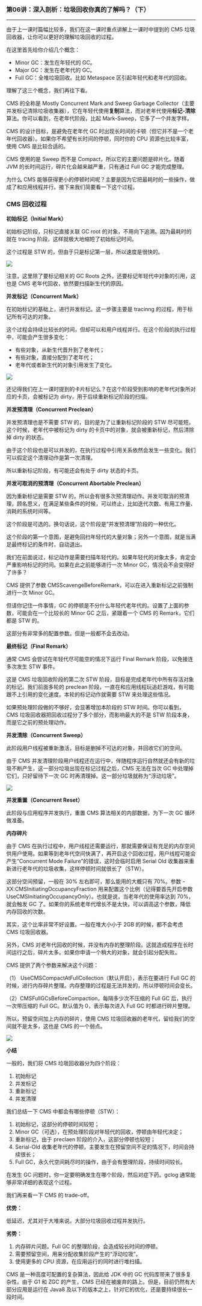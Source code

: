 ### 第06讲：深入剖析：垃圾回收你真的了解吗？（下）

------

由于上一课时篇幅比较多，我们在这一课时重点讲解上一课时中提到的 CMS 垃圾回收器，让你可以更好的理解垃圾回收的过程。

在这里首先给你介绍几个概念：

- Minor GC：发生在年轻代的 GC。
- Major GC：发生在老年代的 GC。
- Full GC：全堆垃圾回收。比如 Metaspace 区引起年轻代和老年代的回收。

理解了这三个概念，我们再往下看。

CMS 的全称是 Mostly Concurrent Mark and Sweep Garbage Collector（主要并发­标记­清除­垃圾收集器），它在年轻代使用**复制**算法，而对老年代使用**标记-清除**算法。你可以看到，在老年代阶段，比起 Mark-Sweep，它多了一个并发字样。

CMS 的设计目标，是避免在老年代 GC 时出现长时间的卡顿（但它并不是一个老年代回收器）。如果你不希望有长时间的停顿，同时你的 CPU 资源也比较丰富，使用 CMS 是比较合适的。

CMS 使用的是 Sweep 而不是 Compact，所以它的主要问题是碎片化。随着 JVM 的长时间运行，碎片化会越来越严重，只有通过 Full GC 才能完成整理。

为什么 CMS 能够获得更小的停顿时间呢？主要是因为它把最耗时的一些操作，做成了和应用线程并行。接下来我们简要看一下这个过程。

### CMS 回收过程

**初始标记（Initial Mark）**

初始标记阶段，只标记直接关联 GC root 的对象，不用向下追溯。因为最耗时的就在 tracing 阶段，这样就极大地缩短了初始标记时间。

这个过程是 STW 的，但由于只是标记第一层，所以速度是很快的。

![](D:\study\学习资料\笔记\JVM\图片\第六讲\1.jpg)

注意，这里除了要标记相关的 GC Roots 之外，还要标记年轻代中对象的引用，这也是 CMS 老年代回收，依然要扫描新生代的原因。

**并发标记（Concurrent Mark）**

在初始标记的基础上，进行并发标记。这一步骤主要是 tracinng 的过程，用于标记所有可达的对象。

这个过程会持续比较长的时间，但却可以和用户线程并行。在这个阶段的执行过程中，可能会产生很多变化：

- 有些对象，从新生代晋升到了老年代； 
- 有些对象，直接分配到了老年代；
- 老年代或者新生代的对象引用发生了变化。

![](D:\study\学习资料\笔记\JVM\图片\第六讲\2.jpg)

还记得我们在上一课时提到的卡片标记么？在这个阶段受到影响的老年代对象所对应的卡页，会被标记为 dirty，用于后续重新标记阶段的扫描。

**并发预清理（Concurrent Preclean）**

并发预清理也是不需要 STW 的，目的是为了让重新标记阶段的 STW 尽可能短。这个时候，老年代中被标记为 dirty 的卡页中的对象，就会被重新标记，然后清除掉 dirty 的状态。

由于这个阶段也是可以并发的，在执行过程中引用关系依然会发生一些变化。我们可以假定这个清理动作是第一次清理。

所以重新标记阶段，有可能还会有处于 dirty 状态的卡页。

**并发可取消的预清理（Concurrent Abortable Preclean）**

因为重新标记是需要 STW 的，所以会有很多次预清理动作。并发可取消的预清理，顾名思义，在满足某些条件的时候，可以终止，比如迭代次数、有用工作量、消耗的系统时间等。

这个阶段是可选的。换句话说，这个阶段是“并发预清理”阶段的一种优化。

这个阶段的第一个意图，是避免回扫年轻代的大量对象；另外一个意图，就是当满足最终标记的条件时，自动退出。

我们在前面说过，标记动作是需要扫描年轻代的。如果年轻代的对象太多，肯定会严重影响标记的时间。如果在此之前能够进行一次 Minor GC，情况会不会变得好了许多？

CMS 提供了参数 CMSScavengeBeforeRemark，可以在进入重新标记之前强制进行一次 Minor GC。

但请你记住一件事情，GC 的停顿是不分什么年轻代老年代的。设置了上面的参数，可能会在一个比较长的 Minor GC 之后，紧跟着一个 CMS 的 Remark，它们都是 STW 的。

这部分有非常多的配置参数。但是一般都不会去改动。

**最终标记（Final Remark）**

通常 CMS 会尝试在年轻代尽可能空的情况下运行 Final Remark 阶段，以免接连多次发生 STW 事件。

这是 CMS 垃圾回收阶段的第二次 STW 阶段，目标是完成老年代中所有存活对象的标记。我们前面多轮的 preclean 阶段，一直在和应用线程玩追赶游戏，有可能跟不上引用的变化速度。本轮的标记动作就需要 STW 来处理这些情况。

如果预处理阶段做的不够好，会显著增加本阶段的 STW 时间。你可以看到，CMS 垃圾回收器把回收过程分了多个部分，而影响最大的不是 STW 阶段本身，而是它之前的预处理动作。

**并发清除（Concurrent Sweep）**

此阶段用户线程被重新激活，目标是删掉不可达的对象，并回收它们的空间。

由于 CMS 并发清理阶段用户线程还在运行中，伴随程序运行自然就还会有新的垃圾不断产生，这一部分垃圾出现在标记过程之后，CMS 无法在当次 GC 中处理掉它们，只好留待下一次 GC 时再清理掉。这一部分垃圾就称为“浮动垃圾”。

![](D:\study\学习资料\笔记\JVM\图片\第六讲\3.jpg)

**并发重置（Concurrent Reset）**

此阶段与应用程序并发执行，重置 CMS 算法相关的内部数据，为下一次 GC 循环做准备。

**内存碎片**

由于 CMS 在执行过程中，用户线程还需要运行，那就需要保证有充足的内存空间供用户使用。如果等到老年代空间快满了，再开启这个回收过程，用户线程可能会产生“Concurrent Mode Failure”的错误，这时会临时启用 Serial Old 收集器来重新进行老年代的垃圾收集，这样停顿时间就很长了（STW）。

这部分空间预留，一般在 30% 左右即可，那么能用的大概只有 70%。参数 -XX:CMSInitiatingOccupancyFraction 用来配置这个比例（记得要首先开启参数UseCMSInitiatingOccupancyOnly）。也就是说，当老年代的使用率达到 70%，就会触发 GC 了。如果你的系统老年代增长不是太快，可以调高这个参数，降低内存回收的次数。

其实，这个比率非常不好设置。一般在堆大小小于 2GB 的时候，都不会考虑 CMS 垃圾回收器。

另外，CMS 对老年代回收的时候，并没有内存的整理阶段。这就造成程序在长时间运行之后，碎片太多。如果你申请一个稍大的对象，就会引起分配失败。

CMS 提供了两个参数来解决这个问题：

（1） UseCMSCompactAtFullCollection（默认开启），表示在要进行 Full GC 的时候，进行内存碎片整理。内存整理的过程是无法并发的，所以停顿时间会变长。

（2）CMSFullGCsBeforeCompaction，每隔多少次不压缩的 Full GC 后，执行一次带压缩的 Full GC。默认值为 0，表示每次进入 Full GC 时都进行碎片整理。

所以，预留空间加上内存的碎片，使用 CMS 垃圾回收器的老年代，留给我们的空间就不是太多，这也是 CMS 的一个弱点。

![](D:\study\学习资料\笔记\JVM\图片\第六讲\4.jpg)

**小结**

一般的，我们将 CMS 垃圾回收器分为四个阶段：

1. 初始标记
2. 并发标记
3. 重新标记
4. 并发清理

我们总结一下 CMS 中都会有哪些停顿（STW）：

1. 初始标记，这部分的停顿时间较短；
2. Minor GC（可选），在预处理阶段对年轻代的回收，停顿由年轻代决定；
3. 重新标记，由于 preclaen 阶段的介入，这部分停顿也较短；
4. Serial-Old 收集老年代的停顿，主要发生在预留空间不足的情况下，时间会持续很长；
5. Full GC，永久代空间耗尽时的操作，由于会有整理阶段，持续时间较长。

在发生 GC 问题时，你一定要明确发生在哪个阶段，然后对症下药。gclog 通常能够非常详细的表现这个过程。

我们再来看一下 CMS 的 trade-off。

**优势：**

低延迟，尤其对于大堆来说。大部分垃圾回收过程并发执行。

**劣势：**

1. 内存碎片问题。Full GC 的整理阶段，会造成较长时间的停顿。
2. 需要预留空间，用来分配收集阶段产生的“浮动垃圾”。
3. 使用更多的 CPU 资源，在应用运行的同时进行堆扫描。

CMS 是一种高度可配置的复杂算法，因此给 JDK 中的 GC 代码库带来了很多复杂性。由于 G1 和 ZGC 的产生，CMS 已经在被废弃的路上。但是，目前仍然有大部分应用是运行在 Java8 及以下的版本之上，针对它的优化，还是要持续很长一段时间。